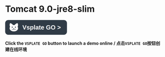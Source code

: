 # Tomcat 9.0-jre8-slim

<a href="https://www.vsplate.com/?docker-compose=https://github.com/vsplate/dcenvs/tomcat/9.0-jre8-slim"><img alt="VSPLATE GO" src="https://raw.githubusercontent.com/vsplate/images/master/vsgo_btn.png" width="200px"></a>

**Click the `VSPLATE GO` button to launch a demo online / 点击`VSPLATE GO`按钮创建在线环境**
